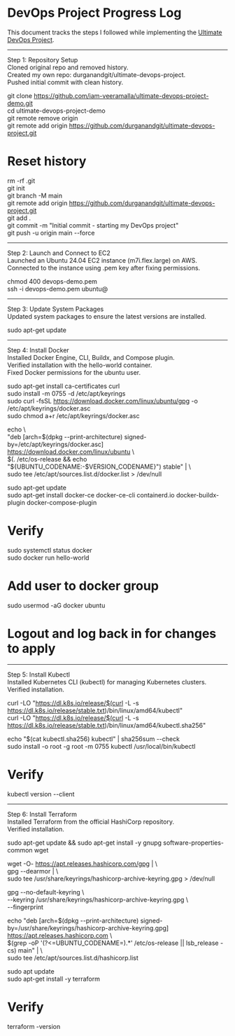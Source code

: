 # DevOps Project Progress Log

This document tracks the steps I followed while implementing the [Ultimate DevOps Project](https://github.com/iam-veeramalla/ultimate-devops-project-demo).

---

Step 1: Repository Setup  
Cloned original repo and removed history.  
Created my own repo: durganandgit/ultimate-devops-project.  
Pushed initial commit with clean history.  

git clone https://github.com/iam-veeramalla/ultimate-devops-project-demo.git  
cd ultimate-devops-project-demo  
git remote remove origin  
git remote add origin https://github.com/durganandgit/ultimate-devops-project.git  

# Reset history  
rm -rf .git  
git init  
git branch -M main  
git remote add origin https://github.com/durganandgit/ultimate-devops-project.git  
git add .  
git commit -m "Initial commit - starting my DevOps project"  
git push -u origin main --force  

---

Step 2: Launch and Connect to EC2  
Launched an Ubuntu 24.04 EC2 instance (m7i.flex.large) on AWS.  
Connected to the instance using .pem key after fixing permissions.  

chmod 400 devops-demo.pem  
ssh -i devops-demo.pem ubuntu@<public-ip>  

---

Step 3: Update System Packages  
Updated system packages to ensure the latest versions are installed.  

sudo apt-get update  

---

Step 4: Install Docker  
Installed Docker Engine, CLI, Buildx, and Compose plugin.  
Verified installation with the hello-world container.  
Fixed Docker permissions for the ubuntu user.  

sudo apt-get install ca-certificates curl  
sudo install -m 0755 -d /etc/apt/keyrings  
sudo curl -fsSL https://download.docker.com/linux/ubuntu/gpg -o /etc/apt/keyrings/docker.asc  
sudo chmod a+r /etc/apt/keyrings/docker.asc  

echo \  
  "deb [arch=$(dpkg --print-architecture) signed-by=/etc/apt/keyrings/docker.asc] https://download.docker.com/linux/ubuntu \  
  $(. /etc/os-release && echo "${UBUNTU_CODENAME:-$VERSION_CODENAME}") stable" | \  
  sudo tee /etc/apt/sources.list.d/docker.list > /dev/null  

sudo apt-get update  
sudo apt-get install docker-ce docker-ce-cli containerd.io docker-buildx-plugin docker-compose-plugin  

# Verify  
sudo systemctl status docker  
sudo docker run hello-world  

# Add user to docker group  
sudo usermod -aG docker ubuntu  
# Logout and log back in for changes to apply  

---

Step 5: Install Kubectl  
Installed Kubernetes CLI (kubectl) for managing Kubernetes clusters.  
Verified installation.  

curl -LO "https://dl.k8s.io/release/$(curl -L -s https://dl.k8s.io/release/stable.txt)/bin/linux/amd64/kubectl"  
curl -LO "https://dl.k8s.io/release/$(curl -L -s https://dl.k8s.io/release/stable.txt)/bin/linux/amd64/kubectl.sha256"  

echo "$(cat kubectl.sha256)  kubectl" | sha256sum --check  
sudo install -o root -g root -m 0755 kubectl /usr/local/bin/kubectl  

# Verify  
kubectl version --client  

---

Step 6: Install Terraform  
Installed Terraform from the official HashiCorp repository.  
Verified installation.  

sudo apt-get update && sudo apt-get install -y gnupg software-properties-common wget  

wget -O- https://apt.releases.hashicorp.com/gpg | \  
gpg --dearmor | \  
sudo tee /usr/share/keyrings/hashicorp-archive-keyring.gpg > /dev/null  

gpg --no-default-keyring \  
--keyring /usr/share/keyrings/hashicorp-archive-keyring.gpg \  
--fingerprint  

echo "deb [arch=$(dpkg --print-architecture) signed-by=/usr/share/keyrings/hashicorp-archive-keyring.gpg] https://apt.releases.hashicorp.com \  
$(grep -oP '(?<=UBUNTU_CODENAME=).*' /etc/os-release || lsb_release -cs) main" | \  
sudo tee /etc/apt/sources.list.d/hashicorp.list  

sudo apt update  
sudo apt-get install -y terraform  

# Verify  
terraform -version  

